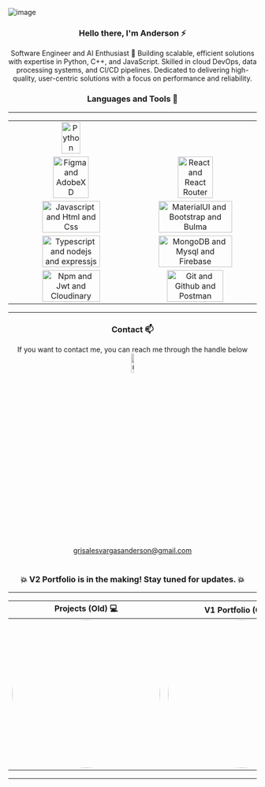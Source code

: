 
![image](https://user-images.githubusercontent.com/94204560/220785235-e1717e2e-7468-47e7-bf67-42803da4319e.png)



<div align="center">
<h3> Hello there, I'm Anderson ⚡ </h3>
  <p>Software Engineer and AI Enthusiast 🤖
Building scalable, efficient solutions with expertise in Python, C++, and JavaScript. Skilled in cloud DevOps, data processing systems, and CI/CD pipelines. Dedicated to delivering high-quality, user-centric solutions with a focus on performance and reliability.</p>
</div>



 <div align="center">
  <h3> Languages and Tools 🚀</h3>
</div>

---

<table>

  <tr align="center">
     <td><img src="https://user-images.githubusercontent.com/94204560/257015697-692f86a1-b481-4629-a711-92d62471a476.png" alt="Python" width="40%"/></td>
     
 </tr>
  
 <tr align="center">
    <td><img src="https://user-images.githubusercontent.com/94204560/220774325-18eea7f8-b4d4-4e21-ac73-444b1f39263e.png" alt="Figma and AdobeXD" width="55%"/></td>
    <td><img src="https://user-images.githubusercontent.com/94204560/220775443-b7fd445d-0922-4f49-8937-c8d7654ee5d6.png" alt="React and React Router" width="55%"/></td>
  </tr>
    <tr align="center">
   <td><img src="https://user-images.githubusercontent.com/94204560/220776450-06c5d213-f5fc-4415-8036-174e8c1501c6.png" alt="Javascript and Html and Css" width="70%"/></td>
    <td><img src="https://user-images.githubusercontent.com/94204560/220776744-bf407025-13e5-463b-98dc-0c42d7e497c9.png" alt="MaterialUI and Bootstrap and Bulma" width="80%"/></td>
 </tr>
    <tr align="center">
      <td><img src="https://user-images.githubusercontent.com/94204560/257015581-e37213af-c12b-48cc-a424-aa248b951406.png" alt="Typescript and nodejs and expressjs" width="70%"/></td>
    <td><img src="https://user-images.githubusercontent.com/94204560/220781285-7376b131-295f-470f-8080-604b847a05eb.png" alt="MongoDB and Mysql and Firebase" width="80%"/></td>
 </tr>
  </tr>
    <tr align="center">
     <td><img src="https://user-images.githubusercontent.com/94204560/220782753-e4dab9bb-99e0-431f-aa87-4981b958c95b.png" alt="Npm and Jwt and Cloudinary" width="70%"/></td>
    <td><img src="https://user-images.githubusercontent.com/94204560/220804064-0bf7ef83-c22e-412c-90f3-7c38c2cd34ee.png" alt="Git and Github and Postman" width="70%"/></td>
   
 </tr>
</table>

 ---






 <div align="center">
   <h3> Contact 📫</h3>
If you want to contact me, you can reach me through the handle below
</br>

 <img src="https://user-images.githubusercontent.com/94204560/220808171-a94eb8fb-df52-4d39-82d1-b5cf71e3a612.png" alt="mockup" width="10%"/> 
 </br>
<a href="https://mail.google.com/mail/u/0">grisalesvargasanderson@gmail.com</a>
 </div>

</br> 

<div align="center">
<h3> 💥 V2 Portfolio is in the making! Stay tuned for updates. 💥</h3>
 </div>

 ---

<div align="center">
   
| **Projects (Old) 💻**                                                                 | **V1 Portfolio (Old) 🔥**                                                             |
|-------------------------------------------------------------------------------------|--------------------------------------------------------------------------------------|
|  <a href="https://github.com/AndersonGrisalesV/portfolio"> <a href="https://github.com/AndersonGrisalesV/Dplace"><img src="https://user-images.githubusercontent.com/94204560/220208543-a7a8c3aa-4a70-48a4-b2a1-01b3449cb0a6.gif" width="300" style="border-radius:50%;"></a>                           | <img src="https://user-images.githubusercontent.com/94204560/253456652-dfa3020e-1178-4d89-8012-d4989b7868fc.gif"                                                                                           width="300" style="border-radius:50%;"></a>        

</div>

 ---
 



